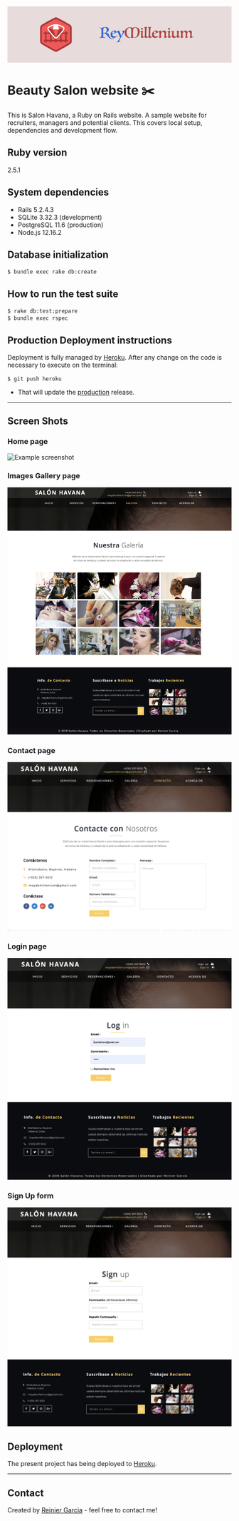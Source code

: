 ![ReyMillenium Banner](https://github.com/reymillenium/images/blob/master/reymillenium_banner_800x200.png)


# Beauty Salon website ✂️ 

This is Salon Havana, a Ruby on Rails website. A sample website for recruiters, managers and potential clients. This covers local setup, dependencies and development flow.

## Ruby version
2.5.1

## System dependencies
- Rails 5.2.4.3
- SQLite 3.32.3 (development)
- PostgreSQL 11.6 (production)
- Node.js 12.16.2

## Database initialization

```
$ bundle exec rake db:create
```

## How to run the test suite

```
$ rake db:test:prepare
$ bundle exec rspec
```

## Production Deployment instructions

Deployment is fully managed by [Heroku](https://www.heroku.com/).
After any change on the code is necessary to execute on the terminal:
```
$ git push heroku
```
- That will update the [production](https://salon-havana.herokuapp.com/) release.

***

## Screen Shots

### Home page
![Example screenshot](https://github.com/reymillenium/images/blob/master/my_projects/04_SalonHavana/01.png)

### Images Gallery page
![Example screenshot](https://github.com/reymillenium/images/blob/master/my_projects/04_SalonHavana/03.png)

### Contact page
![Example screenshot](https://github.com/reymillenium/images/blob/master/my_projects/04_SalonHavana/04.png)


### Login page
![Example screenshot](https://github.com/reymillenium/images/blob/master/my_projects/04_SalonHavana/05.png)

### Sign Up form
![Example screenshot](https://github.com/reymillenium/images/blob/master/my_projects/04_SalonHavana/06.png)


## Deployment

The present project has being deployed to [Heroku](https://salon-havana.herokuapp.com/).

***
## Contact
Created by [Reinier Garcia](https://reiniergarcia.dev/) - feel free to contact me!